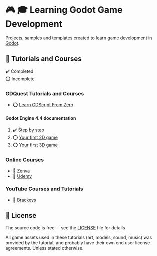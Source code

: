 # :video_game: :mortar_board: Learning Godot Game Development

Projects, samples and templates created to learn game development in [Godot][godot].

## :beginner: Tutorials and Courses

:heavy_check_mark: Completed  
:o: Incomplete

### GDQuest Tutorials and Courses

- :o: [Learn GDScript From Zero](https://gdquest.github.io/learn-gdscript/)

#### Godot Engine 4.4 documentation

1. :heavy_check_mark: [Step by step](https://docs.godotengine.org/en/stable/getting_started/step_by_step/index.html)
2. :o: [Your first 2D game](https://docs.godotengine.org/en/stable/getting_started/first_2d_game/index.html)
3. :o: [Your first 3D game](https://docs.godotengine.org/en/stable/getting_started/first_3d_game/index.html)

### Online Courses

- :file_folder: [Zenva](online-courses/Zenva-Godot-Courses/)
- :file_folder: [Udemy](online-courses/Udemy-Godot-Courses/)

### YouTube Courses and Tutorials

- :file_folder: [Brackeys](YouTube-Godot-Courses/source/Brackyes-Tutorials/)

## :page_with_curl: License

The source code is free -- see the [LICENSE](LICENSE) file for details

All game assets used in these tutorials (art, models, sound, music) was provided by the tutorial, and probably have their own end user license agreements.
Unless stated otherwise.

[godot]: https://godotengine.org
